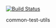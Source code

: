 [![Build Status](https://travis-ci.org/mbi88/common-test-utils.svg?branch=master)](https://travis-ci.org/mbi88/common-test-utils)

common-test-utils
